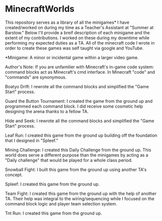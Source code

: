 # MinecraftWorlds
This repository serves as a library of all the minigames* I have created/worked on during my time as a Teacher's Assistant at "Summer at Barstow." Below I'll provide a breif description of each minigame and the extent of my contributions. I worked on these during my downtime while performing my expected duties as a TA. All of the minecraft code I wrote in order to create these games was self taught via google and YouTube.

*Minigame: A minor or incidental game within a larger video game.


Author's Note: If you are unfamilier with Minecraft's in-game code system: command blocks act as Minecraft's cmd interface. In Minecraft "code" and "commands" are synonymous.

Boatyo Drift:
  I rewrote all the command blocks and simplified the "Game Start" process.

Guard the Button Tournament:
  I created the game from the ground up and programmed each command block. I did receive some cosmetic help designing the arena thanks to a fellow TA.

Hide and Seek:
  I rewrote all the command blocks and simplified the "Game Start" process.

Leaf Run:
  I created this game from the ground up building off the foundation that I designed in "Spleef."

Mining Challenge:
  I created this Daily Challenge from the ground up. This world does serve a different purpose than the minigames by acting as a "Daily challenge" that would be played for a whole class period.

Snowball Fight:
  I built this game from the ground up using another TA's concept.

Spleef:
  I created this game from the ground up.

Team Fight:
  I created this game from the ground up with the help of another TA. Their help was integral to the wiring/sequencing while I focused on the command block logic and player team selection system.

Tnt Run:
  I created this game from the ground up.
